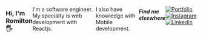 <div style="display:flex">
<h3>Hi, I'm Romilton 🖐️</h3> 
<p>I'm a software engineer. My specialty is web development with Reactjs.</p>
<p>I also have knowledge with Mobile development.</p>
<h5>Find me elsewhere</h5>

[![Portfólio](https://img.shields.io/website?label=devromilton.vercel.app&style=for-the-badge&url=https://devromilton.vercel.app/)](https://devromilton.vercel.app/)
[![Instagram](https://img.shields.io/badge/Instagram-E4405F?style=for-the-badge&logo=instagram&logoColor=white)](https://instagram.com/romilton.costa)
[![LinkedIn](https://img.shields.io/badge/linkedin-%230077B5.svg?style=for-the-badge&logo=linkedin&logoColor=white)](https://www.linkedin.com/in/romilton-costa)
</div>
